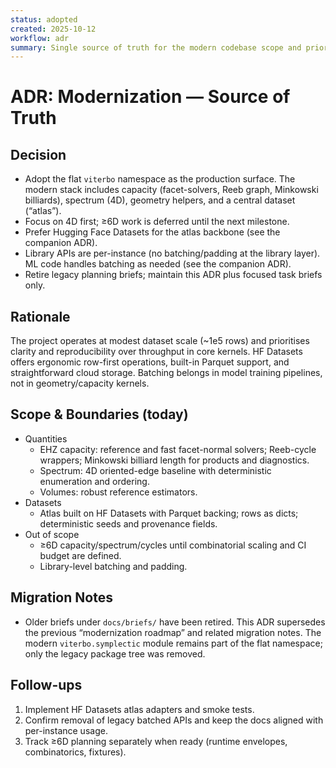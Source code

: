 ```yaml
---
status: adopted
created: 2025-10-12
workflow: adr
summary: Single source of truth for the modern codebase scope and priorities.
---
```


# ADR: Modernization — Source of Truth

## Decision

- Adopt the flat `viterbo` namespace as the production surface. The modern stack
  includes capacity (facet-solvers, Reeb graph, Minkowski billiards), spectrum (4D),
  geometry helpers, and a central dataset (“atlas”).
- Focus on 4D first; ≥6D work is deferred until the next milestone.
- Prefer Hugging Face Datasets for the atlas backbone (see the companion ADR).
- Library APIs are per-instance (no batching/padding at the library layer). ML code
  handles batching as needed (see the companion ADR).
- Retire legacy planning briefs; maintain this ADR plus focused task briefs only.

## Rationale

The project operates at modest dataset scale (~1e5 rows) and prioritises clarity and
reproducibility over throughput in core kernels. HF Datasets offers ergonomic row-first
operations, built-in Parquet support, and straightforward cloud storage. Batching belongs
in model training pipelines, not in geometry/capacity kernels.

## Scope & Boundaries (today)

- Quantities
  - EHZ capacity: reference and fast facet-normal solvers; Reeb-cycle wrappers; Minkowski
    billiard length for products and diagnostics.
  - Spectrum: 4D oriented-edge baseline with deterministic enumeration and ordering.
  - Volumes: robust reference estimators.
- Datasets
  - Atlas built on HF Datasets with Parquet backing; rows as dicts; deterministic seeds and
    provenance fields.
- Out of scope
  - ≥6D capacity/spectrum/cycles until combinatorial scaling and CI budget are defined.
  - Library-level batching and padding.

## Migration Notes

- Older briefs under `docs/briefs/` have been retired. This ADR supersedes the previous
  “modernization roadmap” and related migration notes. The modern `viterbo.symplectic` module
  remains part of the flat namespace; only the legacy package tree was removed.

## Follow-ups

1. Implement HF Datasets atlas adapters and smoke tests.
2. Confirm removal of legacy batched APIs and keep the docs aligned with per-instance usage.
3. Track ≥6D planning separately when ready (runtime envelopes, combinatorics, fixtures).

